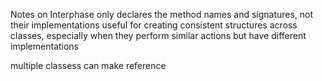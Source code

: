 Notes on Interphase 
only declares the method names and signatures, not their implementations
useful for creating consistent structures across classes, especially
when they perform similar actions but have different implementations

multiple classess can make reference
